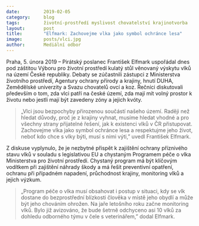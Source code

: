 ```yaml
---
date:         2019-02-05
category:     blog
tags:         životní-prostředí myslivost chovatelství krajinotvorba
layout:       post
title:        "Elfmark: Zachovejme vlka jako symbol ochránce lesa"
image:        posts/vlci.jpg
author:       Mediální odbor
---
```


Praha, 5. února 2019 – Pirátský poslanec František Elfmark uspořádal dnes pod záštitou Výboru pro životní prostředí kulatý stůl věnovaný výskytu vlků na území České republiky. Debaty se zúčastnili zástupci z Ministerstva životního prostředí, Agentury ochrany přírody a krajiny, hnutí DUHA, Zemědělské univerzity a Svazu chovatelů ovcí a koz. Řečníci diskutovali především o tom, zda vlci patří na české území, zda mají mít volný prostor k životu nebo jestli mají být zavedeny zóny a jejich kvóty. 

> „Vlci jsou bezpochyby přirozenou součástí našeho území. Raději než hledat důvody, proč je z krajiny vyhnat, musíme hledat vhodné a pro všechny strany přijatelné řešení, jak k existenci vlků v ČR přistupovat. Zachovejme vlka jako symbol ochránce lesa a respektujme jeho život, neboť kdo chce s vlky býti, musí s nimi výti,” uvedl František Elfmark.

Z diskuse vyplynulo, že je nezbytné přispět k zajištění ochrany příznivého stavu vlků v souladu s legislativou EU a chystaným Programem péče o vlka Ministerstva pro životní prostředí. Chystaný program má být klíčovým vodítkem při zajištění náhrady škody a má řešit preventivní opatření, ochranu při případném napadení, průchodnost krajiny, monitoring vlků a jejich výzkum.

> „Program péče o vlka musí obsahovat i postup v situaci, kdy se vlk dostane do bezprostřední blízkosti člověka v místě jeho obydlí a může být jeho chováním ohrožen. Na jaře letošního roku začne monitoring vlků. Bylo již avizováno, že bude šetrně odchyceno asi 10 vlků za dohledu odborného týmu v čele s veterinářem,” dodal Elfmark.
